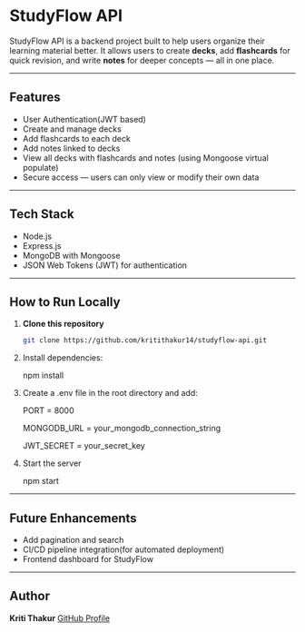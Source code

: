 # StudyFlow API

StudyFlow API is a backend project built to help users organize their learning material better.
It allows users to create **decks**, add **flashcards** for quick revision, and write **notes** for deeper concepts — all in one place.

---

## Features
- User Authentication(JWT based)
- Create and manage decks
- Add flashcards to each deck
- Add notes linked to decks
- View all decks with flashcards and notes (using Mongoose virtual populate)
- Secure access — users can only view or modify their own data

---

## Tech Stack
- Node.js
- Express.js
- MongoDB with Mongoose
- JSON Web Tokens (JWT) for authentication

---

##  How to Run Locally

1. **Clone this repository**
   ```bash
   git clone https://github.com/kritithakur14/studyflow-api.git

2. Install dependencies:
   
   npm install

3. Create a .env file in the root directory and add:
   
   PORT = 8000

   MONGODB_URL = your_mongodb_connection_string

   JWT_SECRET = your_secret_key

4. Start the server
  
   npm start
  

---

## Future Enhancements

- Add pagination and search
- CI/CD pipeline integration(for automated deployment)
- Frontend dashboard for StudyFlow

---

## Author

**Kriti Thakur**
[GitHub Profile](https://github.com/kritithakur14)